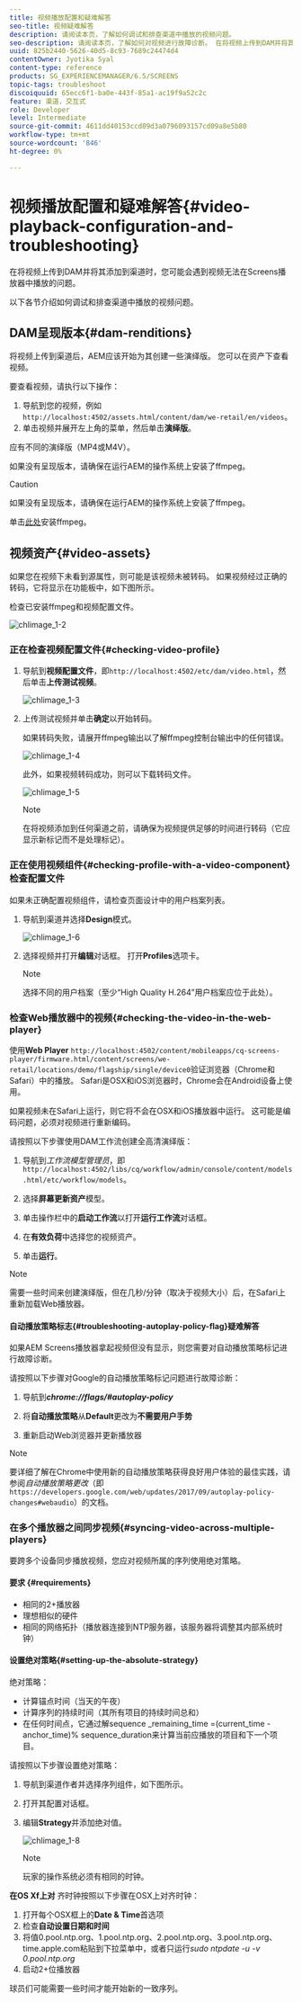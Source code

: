 ```yaml
---
title: 视频播放配置和疑难解答
seo-title: 视频疑难解答
description: 请阅读本页，了解如何调试和排查渠道中播放的视频问题。
seo-description: 请阅读本页，了解如何对视频进行故障诊断。 在将视频上传到DAM并将其添加到渠道时，您可能会遇到视频在Screens播放器中无法播放的问题，本节将介绍如何调试渠道中播放的视频并对其进行故障诊断。
uuid: 825b2440-5626-40d5-8c93-7689c24474d4
contentOwner: Jyotika Syal
content-type: reference
products: SG_EXPERIENCEMANAGER/6.5/SCREENS
topic-tags: troubleshoot
discoiquuid: 65ecc6f1-ba0e-443f-85a1-ac19f9a52c2c
feature: 渠道，交互式
role: Developer
level: Intermediate
source-git-commit: 4611dd40153ccd09d3a0796093157cd09a8e5b80
workflow-type: tm+mt
source-wordcount: '846'
ht-degree: 0%

---
```



# 视频播放配置和疑难解答{#video-playback-configuration-and-troubleshooting}

在将视频上传到DAM并将其添加到渠道时，您可能会遇到视频无法在Screens播放器中播放的问题。

以下各节介绍如何调试和排查渠道中播放的视频问题。

## DAM呈现版本{#dam-renditions}

将视频上传到渠道后，AEM应该开始为其创建一些演绎版。 您可以在资产下查看视频。

要查看视频，请执行以下操作：

1. 导航到您的视频，例如`http://localhost:4502/assets.html/content/dam/we-retail/en/videos`。
1. 单击视频并展开左上角的菜单，然后单击&#x200B;**演绎版**。

应有不同的演绎版（MP4或M4V）。

如果没有呈现版本，请确保在运行AEM的操作系统上安装了ffmpeg。

>[!CAUTION]
>
>如果没有呈现版本，请确保在运行AEM的操作系统上安装了ffmpeg。
>
>单击[此处](https://www.ffmpeg.org/download.html)安装ffmpeg。

## 视频资产{#video-assets}

如果您在视频下未看到源属性，则可能是该视频未被转码。 如果视频经过正确的转码，它将显示在功能板中，如下图所示。

检查已安装ffmpeg和视频配置文件。

![chlimage_1-2](assets/chlimage_1-2.png)

### 正在检查视频配置文件{#checking-video-profile}

1. 导航到&#x200B;**视频配置文件**，即`http://localhost:4502/etc/dam/video.html`，然后单击&#x200B;**上传测试视频**。

   ![chlimage_1-3](assets/chlimage_1-3.png)

1. 上传测试视频并单击&#x200B;**确定**&#x200B;以开始转码。

   如果转码失败，请展开ffmpeg输出以了解ffmpeg控制台输出中的任何错误。

   ![chlimage_1-4](assets/chlimage_1-4.png)

   此外，如果视频转码成功，则可以下载转码文件。

   ![chlimage_1-5](assets/chlimage_1-5.png)

   >[!NOTE]
   >
   >在将视频添加到任何渠道之前，请确保为视频提供足够的时间进行转码（它应显示新标记而不是处理标记）。

### 正在使用视频组件{#checking-profile-with-a-video-component}检查配置文件

如果未正确配置视频组件，请检查页面设计中的用户档案列表。

1. 导航到渠道并选择&#x200B;**Design**&#x200B;模式。

   ![chlimage_1-6](assets/chlimage_1-6.png)

1. 选择视频并打开&#x200B;**编辑**&#x200B;对话框。 打开&#x200B;**Profiles**&#x200B;选项卡。

   >[!NOTE]
   >选择不同的用户档案（至少“High Quality H.264”用户档案应位于此处）。

### 检查Web播放器中的视频{#checking-the-video-in-the-web-player}

使用&#x200B;**Web Player** `http://localhost:4502/content/mobileapps/cq-screens-player/firmware.html/content/screens/we-retail/locations/demo/flagship/single/device0`验证浏览器（Chrome和Safari）中的播放。 Safari是OSX和iOS浏览器时，Chrome会在Android设备上使用。

如果视频未在Safari上运行，则它将不会在OSX和iOS播放器中运行。 这可能是编码问题，必须对视频进行重新编码。

请按照以下步骤使用DAM工作流创建全高清演绎版：

1. 导航到&#x200B;*工作流模型管理员*，即`http://localhost:4502/libs/cq/workflow/admin/console/content/models.html/etc/workflow/models`。
1. 选择&#x200B;**屏幕更新资产**&#x200B;模型。
1. 单击操作栏中的&#x200B;**启动工作流**&#x200B;以打开&#x200B;**运行工作流**&#x200B;对话框。

1. 在&#x200B;**有效负荷**&#x200B;中选择您的视频资产。
1. 单击&#x200B;**运行**。

>[!NOTE]
>
>需要一些时间来创建演绎版，但在几秒/分钟（取决于视频大小）后，在Safari上重新加载Web播放器。

#### 自动播放策略标志{#troubleshooting-autoplay-policy-flag}疑难解答

如果AEM Screens播放器拿起视频但没有显示，则您需要对自动播放策略标记进行故障诊断。

请按照以下步骤对Google的自动播放策略标记问题进行故障诊断：

1. 导航到&#x200B;***chrome://flags/#autoplay-policy***
1. 将&#x200B;**自动播放策略**&#x200B;从&#x200B;**Default**&#x200B;更改为&#x200B;**不需要用户手势**

1. 重新启动Web浏览器并更新播放器

>[!NOTE]
>
>要详细了解在Chrome中使用新的自动播放策略获得良好用户体验的最佳实践，请参阅&#x200B;*自动播放策略更改*（即`https://developers.google.com/web/updates/2017/09/autoplay-policy-changes#webaudio`）的文档。

### 在多个播放器之间同步视频{#syncing-video-across-multiple-players}

要跨多个设备同步播放视频，您应对视频所属的序列使用绝对策略。

#### 要求 {#requirements}

* 相同的2+播放器
* 理想相似的硬件
* 相同的网络拓扑（播放器连接到NTP服务器，该服务器将调整其内部系统时钟）

#### 设置绝对策略{#setting-up-the-absolute-strategy}

绝对策略：

* 计算锚点时间（当天的午夜）
* 计算序列的持续时间（其所有项目的持续时间总和）
* 在任何时间点，它通过解sequence _remaining_time =(current_time - anchor_time)% sequence_duration来计算当前应播放的项目和下一个项目。

请按照以下步骤设置绝对策略：

1. 导航到渠道作者并选择序列组件，如下图所示。
1. 打开其配置对话框。
1. 编辑&#x200B;**Strategy**&#x200B;并添加绝对值。

   ![chlimage_1-8](assets/chlimage_1-8.png)

   >[!NOTE]
   >玩家的操作系统必须有相同的时钟。

**在OS Xf上对** 齐时钟按照以下步骤在OSX上对齐时钟：

1. 打开每个OSX框上的&#x200B;**Date &amp; Time**&#x200B;首选项
1. 检查&#x200B;**自动设置日期和时间**
1. 将值0.pool.ntp.org、1.pool.ntp.org、2.pool.ntp.org、3.pool.ntp.org、time.apple.com粘贴到下拉菜单中，或者只运行&#x200B;*sudo ntpdate -u -v 0.pool.ntp.org*
1. 启动2+位播放器

球员们可能需要一些时间才能开始新的一致序列。

